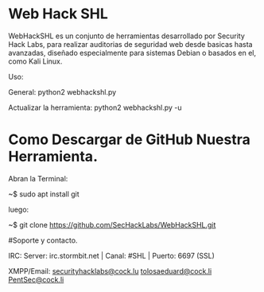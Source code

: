 # Web Hack SHL

WebHackSHL es un conjunto de herramientas desarrollado por Security Hack Labs, para realizar auditorias de seguridad web desde basicas hasta avanzadas, diseñado especialmente para sistemas Debian o basados en el, como Kali Linux.

Uso:

General: python2 webhackshl.py

Actualizar la herramienta: python2 webhackshl.py -u

# Como Descargar de GitHub Nuestra Herramienta.
Abran la Terminal:

~$ sudo apt install git

luego:

~$ git clone https://github.com/SecHackLabs/WebHackSHL.git

#Soporte y contacto.

IRC: Server: irc.stormbit.net | Canal: #SHL | Puerto: 6697 (SSL)

XMPP/Email: securityhacklabs@cock.lu
            tolosaeduard@cock.li
            PentSec@cock.li
